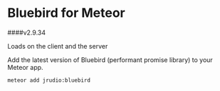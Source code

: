 # Bluebird for Meteor

####v2.9.34

Loads on the client and the server

Add the latest version of Bluebird (performant promise library) to your Meteor app.


```bash
meteor add jrudio:bluebird
```
